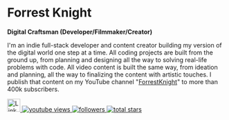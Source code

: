 # Forrest Knight

**Digital Craftsman (Developer/Filmmaker/Creator)**

I'm an indie full-stack developer and content creator building my version of the digital world one step at a time. All coding projects are built from the ground up, from planning and designing all the way to solving real-life problems with code. All video content is built the same way, from ideation and planning, all the way to finalizing the content with artistic touches. I publish that content on my YouTube channel "[ForrestKnight](https://www.youtube.com/c/fknight?sub_confirmation=1)" to more than 400k subscribers.

<p align="left">
  <a href="https://www.linkedin.com/in/your-profile-url" target="_blank" rel="noopener noreferrer">
  <img src="linkedin-icon.png" alt="LinkedIn" title="Visit my LinkedIn profile" width="30" height="30">
  </a>
  <a href="https://www.youtube.com/c/fknight">
    <img alt="youtube views" title="YouTube views" src="https://custom-icon-badges.demolab.com/youtube/channel/views/UC2WHjPDvbE60328n17ZGcfg?color=%231A0DAB&logo=eye&logoColor=white&style=for-the-badge&labelColor=%2379600"/>
  </a>
  <a href="https://github.com/ForrestKnight?tab=followers">
    <img alt="followers" title="Follow me on GitHub" src="https://custom-icon-badges.demolab.com/github/followers/ForrestKnight?color=236AD3&labelColor=1155BA&style=for-the-badge&logo=person-add&logoColor=white"/>
  </a>
  <a href="https://github.com/ForrestKnight?tab=repositories&sort=stargazers">
    <img alt="total stars" title="Total stars on GitHub" src="https://custom-icon-badges.demolab.com/github/stars/ForrestKnight?color=55960C&style=for-the-badge&labelColor=488207&logo=star"/>
  </a>
</p>
